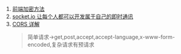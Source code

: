 1. [前端加密方法](https://juejin.im/entry/5bc93545e51d450e5f3dceff?utm_source=gold_browser_extension)
2. [socket.io 让每个人都可以开发属于自己的即时通讯](https://juejin.im/post/5bce886af265da0ac07c8ef8?utm_source=gold_browser_extension)
3. [CORS 详解](https://segmentfault.com/a/1190000016327385)
   > 简单请求->get,post,accept,accept-language,x-www-form-encoded,复杂请求有预请求  
